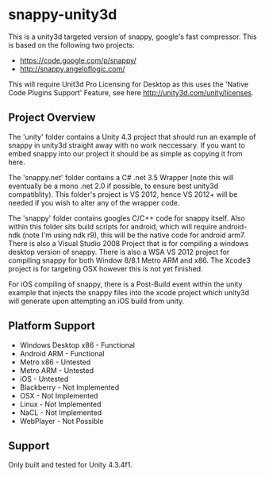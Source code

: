 snappy-unity3d
==============

This is a unity3d targeted version of snappy, google's fast compressor. This is based on the following two projects:
* https://code.google.com/p/snappy/
* http://snappy.angeloflogic.com/

This will require Unit3d Pro Licensing for Desktop as this uses the 'Native Code Plugins Support' Feature, see here http://unity3d.com/unity/licenses.

Project Overview
----------------

The 'unity' folder contains a Unity 4.3 project that should run an example of snappy in unity3d straight away with no work neccessary. If you want to embed snappy into our project it should be as simple as copying it from here.

The 'snappy.net' folder contains a C# .net 3.5 Wrapper (note this will eventually be a mono .net 2.0 if possible, to ensure best unity3d compatiblity). This folder's project is VS 2012, hence VS 2012+ will be needed if you wish to alter any of the wrapper code.

The 'snappy' folder contains googles C/C++ code for snappy itself. Also within this folder sits build scripts for android, which will require android-ndk (note I'm using ndk r9), this will be the native code for android arm7. There is also a Visual Studio 2008 Project that is for compiling a windows desktop version of snappy. There is also a WSA VS 2012 project for compiling snappy for both Window 8/8.1 Metro ARM and x86. The Xcode3 project is for targeting OSX however this is not yet finished.

For iOS compiling of snappy, there is a Post-Build event within the unity example that injects the snappy files into the xcode project which unity3d will generate upon attempting an iOS build from unity.

Platform Support
----------------

* Windows Desktop x86     -   Functional
* Android ARM             -   Functional
* Metro x86               -   Untested
* Metro ARM               -   Untested
* iOS                     -   Untested
* Blackberry              -   Not Implemented
* OSX                     -   Not Implemented
* Linux                   -   Not Implemented
* NaCL                    -   Not Implemented
* WebPlayer               -   Not Possible

Support
----------------

Only built and tested for Unity 4.3.4f1.
